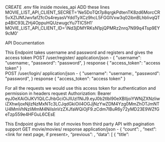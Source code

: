 CREATE .env file inside movies_api
ADD these lines  MOVIE_LIST_API_CLIENT_SECRET='Ne5DoTQt7p8qrgkPdtenTK8zd6MorcCR5vXZIJNfJwvfafZfcOs4reyasVYddTyXCz9hcL5FGGIVxw3q02ibnBLhblivqQTp4BIC93LZHj4OppuHQUzwugcYu7TIC5H1'
MOVIE_LIST_API_CLIENT_ID='iNd3jDMYRKsN1pjQPMRz2nrq7N99q4Tsp9EY9cM0'



API Documentation

This Endpoint takes username and password and registers and gives the access token
POST /user/register/
 application/json - {
    "username": "username:,
    "password": "password",
}
response
{
   "access_token": "access token"
}   
POST /user/login/
 application/json - {
    "username": "username:,
    "password": "password",
}
response
{
   "access_token": "access token"
}
    
For all the requests we would use this access token for authentication and permission in headers request
   Authorization: Bearer eyJ0eXAiOiJKV1QiLCJhbGciOiJIUzI1NiJ9.eyJ0b2tlbl90eXBlIjoiYWNjZXNzIiwiZXhwIjoxNjIzNzMxNTc3LCJqdGkiOiI4OGJjNzYwZDM4Yzg0MmZhOTJmNTU4MmVhNzliMmM4NiIsInVzZXJfaWQiOjF9.zCdm7lBuR6y72yMD23E9WZfGeTzp559e4HFGuL6CEsE
    
This Endpoint gives the list of movies from third party API with pagination support
GET movie/movies/
response
 application/json - {
 “count”: <total number of movies>,
 “next”: <link for next page, if present>,
 “previous”: <link for previous page>,
 “data”: [
 {
 “title”: <title of the movie>,
 “description”: <a description of the movie>,
 “genres”: <a comma separated list of genres, if
present>,
 “uuid”: <a unique uuid for the movie>
 },
 ...
 ]
}
This Endpoint takes movie collection and stores them and also returns top 3 genres
POST movie/collection/
 application/json - {
 “title”: “<Title of the collection>”,
 “description”: “<Description of the collection>”,
 “movies”: [
 {
 “title”: <title of the movie>,
 “description”: <description of the movie>,
 “genres”: <generes>,
 “uuid”: <uuid>
 }, ...
 ]
}
response
{
 “collection_uuid”: <uuid of the collection item>
}   
PATCH movie/collection/<collection_uuid>/
 application/json - {
 “title”: <Optional updated title>,
 “description”: <Optional updated description>,
 “movies”: <Optional movie list to be updated>,
}
response
{
 “title”: <Title of the collection>,
 “description”: <Description of the collection>,
 “movies”: <Details of movies in my collection>
5
}
    
DELETE movie/collection/<collection_uuid>/
response
{"message": "Collection deleted successfully!"}
    
GET movie/collection
response
 application/json - {
 “is_success”: True,
 “data”: {
 “collections”: [
 {
 “title”: “<Title of my collection>”,
 “uuid”: “<uuid of the collection name>”
 “description”: “My description of the collection.”
 },
 ...
 ],
 “favourite_genres”: “<My top 3 favorite genres based on the
movies I have added in my collections>.”
 }
}
This Endpoint return the number of requests which have been served by the server and resets it
GET /request-count/
 application/json - {
 “requests”: <number of requests served by this server till now>.
}
response
{
   "access_token": "access token"
}   
POST /request-count/reset/
response
{
 “message”: “request count reset successfully”
}
